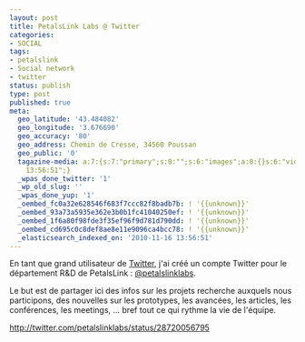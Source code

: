 ```yaml
---
layout: post
title: PetalsLink Labs @ Twitter
categories:
- SOCIAL
tags:
- petalslink
- Social network
- twitter
status: publish
type: post
published: true
meta:
  geo_latitude: '43.484082'
  geo_longitude: '3.676690'
  geo_accuracy: '80'
  geo_address: Chemin de Cresse, 34560 Poussan
  geo_public: '0'
  tagazine-media: a:7:{s:7:"primary";s:0:"";s:6:"images";a:0:{}s:6:"videos";a:0:{}s:11:"image_count";s:1:"0";s:6:"author";s:7:"3303881";s:7:"blog_id";s:7:"3069558";s:9:"mod_stamp";s:19:"2010-11-16
    13:56:51";}
  _wpas_done_twitter: '1'
  _wp_old_slug: ''
  _wpas_done_yup: '1'
  _oembed_fc0a32e628546f683f7ccc82f8badb7b: ! '{{unknown}}'
  _oembed_93a73a5935e362e3b0b1fc41040250ef: ! '{{unknown}}'
  _oembed_1f6a80f98fde3f35ef96f9d781d790dd: ! '{{unknown}}'
  _oembed_cd695c0c8def8ae8e11e9096ca4bcc78: ! '{{unknown}}'
  _elasticsearch_indexed_on: '2010-11-16 13:56:51'
---
```

En tant que grand utilisateur de <a class="zem_slink" title="Twitter" rel="homepage" href="http://twitter.com">Twitter</a>, j'ai créé un compte Twitter pour le département R&amp;D de PetalsLink : <a href="http://twitter.com/petalslinklabs">@petalslinklabs</a>.

Le but est de partager ici des infos sur les projets recherche auxquels nous participons, des nouvelles sur les prototypes, les avancées, les articles, les conférences, les meetings, ... bref tout ce qui rythme la vie de l'équipe.

http://twitter.com/petalslinklabs/status/28720056795
